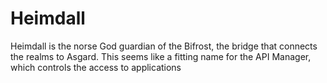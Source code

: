 # Heimdall
Heimdall is the norse God guardian of the Bifrost, the bridge that connects the realms to Asgard. This seems like a fitting name for the API Manager, which controls the access to applications

